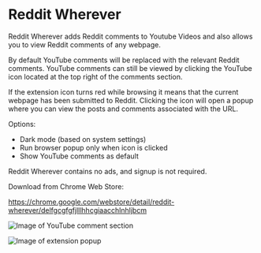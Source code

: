 # Reddit Wherever

Reddit Wherever adds Reddit comments to Youtube Videos and also allows you to view Reddit comments of any webpage. 

By default YouTube comments will be replaced with the relevant Reddit comments. YouTube comments can still be viewed by clicking the YouTube icon located at the top right of the comments section.

If the extension icon turns red while browsing it means that the current webpage has been submitted to Reddit. Clicking the icon will open a popup where you can view the posts and comments associated with the URL. 

Options:
- Dark mode (based on system settings)
- Run browser popup only when icon is clicked
- Show YouTube comments as default

Reddit Wherever contains no ads, and signup is not required.

Download from Chrome Web Store:

https://chrome.google.com/webstore/detail/reddit-wherever/delfgcgfgfjlllhhcgiaacchlnhljbcm

![Image of YouTube comment section](https://github.com/z0ccc/Reddit-Wherever/blob/master/chrome_images/screenshot-1.jpg?raw=true)

![Image of extension popup](https://github.com/z0ccc/Reddit-Wherever/blob/master/chrome_images/screenshot-2.jpg?raw=true)
